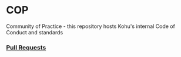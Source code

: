 # COP
Community of Practice - this repository hosts Kohu's internal Code of Conduct and standards

### [Pull Requests](PRs.md)